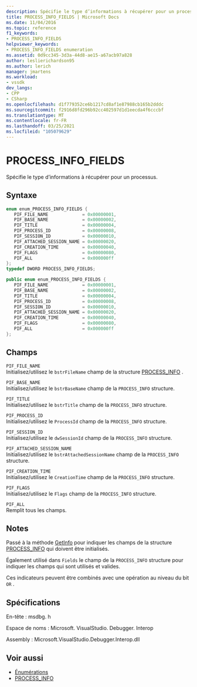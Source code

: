 ```yaml
---
description: Spécifie le type d’informations à récupérer pour un processus.
title: PROCESS_INFO_FIELDS | Microsoft Docs
ms.date: 11/04/2016
ms.topic: reference
f1_keywords:
- PROCESS_INFO_FIELDS
helpviewer_keywords:
- PROCESS_INFO_FIELDS enumeration
ms.assetid: 0d9cc345-3d3a-44d8-ae15-a67acb97a828
author: leslierichardson95
ms.author: lerich
manager: jmartens
ms.workload:
- vssdk
dev_langs:
- CPP
- CSharp
ms.openlocfilehash: d1f779352ce6b1217cd8af1e87988cb165b2dddc
ms.sourcegitcommit: f2916d8fd296b92cc402597d1d1eecda4f6cccbf
ms.translationtype: MT
ms.contentlocale: fr-FR
ms.lasthandoff: 03/25/2021
ms.locfileid: "105079629"
---
```

# <a name="process_info_fields"></a>PROCESS_INFO_FIELDS
Spécifie le type d’informations à récupérer pour un processus.

## <a name="syntax"></a>Syntaxe

```cpp
enum enum_PROCESS_INFO_FIELDS { 
   PIF_FILE_NAME             = 0x00000001,
   PIF_BASE_NAME             = 0x00000002,
   PIF_TITLE                 = 0x00000004,
   PIF_PROCESS_ID            = 0x00000008,
   PIF_SESSION_ID            = 0x00000010,
   PIF_ATTACHED_SESSION_NAME = 0x00000020,
   PIF_CREATION_TIME         = 0x00000040,
   PIF_FLAGS                 = 0x00000080,
   PIF_ALL                   = 0x000000ff
};
typedef DWORD PROCESS_INFO_FIELDS;
```

```csharp
public enum enum_PROCESS_INFO_FIELDS { 
   PIF_FILE_NAME             = 0x00000001,
   PIF_BASE_NAME             = 0x00000002,
   PIF_TITLE                 = 0x00000004,
   PIF_PROCESS_ID            = 0x00000008,
   PIF_SESSION_ID            = 0x00000010,
   PIF_ATTACHED_SESSION_NAME = 0x00000020,
   PIF_CREATION_TIME         = 0x00000040,
   PIF_FLAGS                 = 0x00000080,
   PIF_ALL                   = 0x000000ff
};
```

## <a name="fields"></a>Champs
 `PIF_FILE_NAME`\
 Initialisez/utilisez le `bstrFileName` champ de la structure [PROCESS_INFO](../../../extensibility/debugger/reference/process-info.md) .

 `PIF_BASE_NAME`\
 Initialisez/utilisez le `bstrBaseName` champ de la `PROCESS_INFO` structure.

 `PIF_TITLE`\
 Initialisez/utilisez le `bstrTitle` champ de la `PROCESS_INFO` structure.

 `PIF_PROCESS_ID`\
 Initialisez/utilisez le `ProcessId` champ de la `PROCESS_INFO` structure.

 `PIF_SESSION_ID`\
 Initialisez/utilisez le `dwSessionId` champ de la `PROCESS_INFO` structure.

 `PIF_ATTACHED_SESSION_NAME`\
 Initialisez/utilisez le `bstrAttachedSessionName` champ de la `PROCESS_INFO` structure.

 `PIF_CREATION_TIME`\
 Initialisez/utilisez le `CreationTime` champ de la `PROCESS_INFO` structure.

 `PIF_FLAGS`\
 Initialisez/utilisez le `Flags` champ de la `PROCESS_INFO` structure.

 `PIF_ALL`\
 Remplit tous les champs.

## <a name="remarks"></a>Notes
 Passé à la méthode [GetInfo](../../../extensibility/debugger/reference/idebugprocess2-getinfo.md) pour indiquer les champs de la structure [PROCESS_INFO](../../../extensibility/debugger/reference/process-info.md) qui doivent être initialisés.

 Également utilisé dans `Fields` le champ de la `PROCESS_INFO` structure pour indiquer les champs qui sont utilisés et valides.

 Ces indicateurs peuvent être combinés avec une opération au niveau du bit `OR` .

## <a name="requirements"></a>Spécifications
 En-tête : msdbg. h

 Espace de noms : Microsoft. VisualStudio. Debugger. Interop

 Assembly : Microsoft.VisualStudio.Debugger.Interop.dll

## <a name="see-also"></a>Voir aussi
- [Énumérations](../../../extensibility/debugger/reference/enumerations-visual-studio-debugging.md)
- [PROCESS_INFO](../../../extensibility/debugger/reference/process-info.md)
